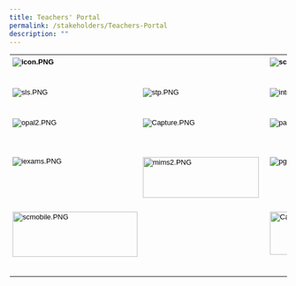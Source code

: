 ```yaml
---
title: Teachers' Portal
permalink: /stakeholders/Teachers-Portal
description: ""
---
```

  

<table style="margin: auto; outline: 0px; padding: 0px; border-collapse: collapse; clear: both; border: 1px solid transparent; table-layout: fixed; max-width: 100%; color: rgb(0, 0, 0); font-family: Helvetica; font-size: 13px; font-style: normal; font-variant-ligatures: normal; font-variant-caps: normal; font-weight: 400; letter-spacing: normal; orphans: 2; text-align: left; text-transform: none; white-space: normal; widows: 2; word-spacing: 0px; -webkit-text-stroke-width: 0px; text-decoration-thickness: initial; text-decoration-style: initial; text-decoration-color: initial; width: 620.333px;" class="ive_eobj_center ives_tab_kosong"><tbody style="margin: 0px; outline: 0px; padding: 0px;"><tr style="margin: 0px; outline: 0px; padding: 0px;"><th style="margin: 0px; outline: 0px; padding: 5px; vertical-align: top; width: 209px;"><img style="margin: 0px 10px 0px 0px; outline: 0px; padding: 0px; border: none; max-width: 100%; float: left; cursor: pointer;" class="ive_eobj_left ive_clickable" alt="icon.PNG" src="https://rivervalepri.moe.edu.sg/qql/slot/u143/Stakeholders/icon.PNG"><br style="margin: 0px; outline: 0px; padding: 0px;"></th><td style="margin: 0px; outline: 0px; padding: 5px; vertical-align: top; width: 202px;"><div style="margin: 0px; outline: 0px; padding: 0px; line-height: 20px !important; color: rgb(0, 0, 0); font-family: Helvetica; font-size: 13px; text-align: center;"></div><br style="margin: 0px; outline: 0px; padding: 0px;"></td><th style="margin: 0px; outline: 0px; padding: 5px; vertical-align: top; width: 209px;"><img style="margin: 0px 10px 0px 0px; outline: 0px; padding: 0px; border: none; max-width: 100%; float: left; cursor: pointer;" class="ive_eobj_left ive_clickable" alt="scp.PNG" src="https://rivervalepri.moe.edu.sg/qql/slot/u143/Stakeholders/scp.PNG"><br style="margin: 0px; outline: 0px; padding: 0px;"><br style="margin: 0px; outline: 0px; padding: 0px;"></th></tr><tr style="margin: 0px; outline: 0px; padding: 0px;"><td style="margin: 0px; outline: 0px; padding: 5px; vertical-align: top; width: 60px;"><br style="margin: 0px; outline: 0px; padding: 0px;"><img style="margin: 0px 10px 0px 0px; outline: 0px; padding: 0px; border: none; max-width: 100%; float: left; cursor: pointer;" class="ive_eobj_left ive_clickable" alt="sls.PNG" src="https://rivervalepri.moe.edu.sg/qql/slot/u143/Stakeholders/sls.PNG"><br style="margin: 0px; outline: 0px; padding: 0px;"><br style="margin: 0px; outline: 0px; padding: 0px;"></td><td style="margin: 0px; outline: 0px; padding: 5px; vertical-align: top; width: 60px;"><br style="margin: 0px; outline: 0px; padding: 0px;"><img style="margin: 0px 10px 0px 0px; outline: 0px; padding: 0px; border: none; max-width: 100%; float: left; cursor: pointer;" class="ive_eobj_left ive_clickable" alt="stp.PNG" src="https://rivervalepri.moe.edu.sg/qql/slot/u143/Stakeholders/stp.PNG"><br style="margin: 0px; outline: 0px; padding: 0px;"></td><td style="margin: 0px; outline: 0px; padding: 5px; vertical-align: top; width: 60px;"><br style="margin: 0px; outline: 0px; padding: 0px;"><img style="margin: 0px 10px 0px 0px; outline: 0px; padding: 0px; border: none; max-width: 100%; float: left; cursor: pointer;" class="ive_eobj_left ive_clickable" alt="intranet.PNG" src="https://rivervalepri.moe.edu.sg/qql/slot/u143/Stakeholders/intranet.PNG"><br style="margin: 0px; outline: 0px; padding: 0px;"></td></tr><tr style="margin: 0px; outline: 0px; padding: 0px;"><td style="margin: 0px; outline: 0px; padding: 5px; vertical-align: top;"><br style="margin: 0px; outline: 0px; padding: 0px;"><img style="margin: 0px 10px 0px 0px; outline: 0px; padding: 0px; border: none; max-width: 100%; float: left; cursor: pointer;" class="ive_eobj_left ive_clickable" alt="opal2.PNG" src="https://rivervalepri.moe.edu.sg/qql/slot/u143/Stakeholders/opal2.PNG"><br style="margin: 0px; outline: 0px; padding: 0px;"></td><td style="margin: 0px; outline: 0px; padding: 5px; vertical-align: top;"><br style="margin: 0px; outline: 0px; padding: 0px;"><img style="margin: 0px 10px 0px 0px; outline: 0px; padding: 0px; border: none; max-width: 100%; float: left; cursor: pointer;" class="ive_eobj_left ive_clickable" alt="Capture.PNG" src="https://rivervalepri.moe.edu.sg/qql/slot/u143/Stakeholders/Capture[2].PNG"><br style="margin: 0px; outline: 0px; padding: 0px;"></td><td style="margin: 0px; outline: 0px; padding: 5px; vertical-align: top;"><br style="margin: 0px; outline: 0px; padding: 0px;"><img style="margin: 0px 10px 0px 0px; outline: 0px; padding: 0px; border: none; max-width: 100%; float: left; cursor: pointer;" class="ive_eobj_left ive_clickable" alt="pacgov.PNG" src="https://rivervalepri.moe.edu.sg/qql/slot/u143/Stakeholders/pacgov.PNG"><br style="margin: 0px; outline: 0px; padding: 0px;"><br style="margin: 0px; outline: 0px; padding: 0px;"><br style="margin: 0px; outline: 0px; padding: 0px;"></td></tr><tr style="margin: 0px; outline: 0px; padding: 0px;"><td style="margin: 0px; outline: 0px; padding: 5px; vertical-align: top;"><br style="margin: 0px; outline: 0px; padding: 0px;"><img style="margin: auto; outline: 0px; padding: 0px; border: none; max-width: 100%; clear: both; cursor: pointer; display: block;" class="ive_clickable ive_eobj_center" alt="iexams.PNG" src="https://rivervalepri.moe.edu.sg/qql/slot/u143/Stakeholders/iexams.PNG"><br style="margin: 0px; outline: 0px; padding: 0px;"></td><td style="margin: 0px; outline: 0px; padding: 5px; vertical-align: top;"><br style="margin: 0px; outline: 0px; padding: 0px;"><img style="margin: 0px 10px 0px 0px; outline: 0px; padding: 0px; border: none; max-width: 100%; float: left; cursor: pointer; width: 210px; height: 74px;" class="ive_eobj_left ive_clickable" alt="mims2.PNG" width="100%" src="https://rivervalepri.moe.edu.sg/qql/slot/u143/Stakeholders/mims2.PNG"><br style="margin: 0px; outline: 0px; padding: 0px;"></td><td style="margin: 0px; outline: 0px; padding: 5px; vertical-align: top;"><br style="margin: 0px; outline: 0px; padding: 0px;"><img style="margin: 0px 10px 0px 0px; outline: 0px; padding: 0px; border: none; max-width: 100%; float: left; cursor: pointer;" class="ive_eobj_left ive_clickable" alt="pg.PNG" src="https://rivervalepri.moe.edu.sg/qql/slot/u143/Stakeholders/pg.PNG"><br style="margin: 0px; outline: 0px; padding: 0px;"></td></tr><tr style="margin: 0px; outline: 0px; padding: 0px;"><td style="margin: 0px; outline: 0px; padding: 5px; vertical-align: top;"><br style="margin: 0px; outline: 0px; padding: 0px;"><img style="margin: auto; outline: 0px; padding: 0px; border: none; max-width: 100%; clear: both; cursor: pointer; display: block; width: 226px; height: 82px;" class="ive_eobj_center ive_clickable" alt="scmobile.PNG" src="https://rivervalepri.moe.edu.sg/qql/slot/u143/Stakeholders/scmobile.PNG"><br style="margin: 0px; outline: 0px; padding: 0px;"><br style="margin: 0px; outline: 0px; padding: 0px;"></td><td style="margin: 0px; outline: 0px; padding: 5px; vertical-align: top;"></td><td style="margin: 0px; outline: 0px; padding: 5px; vertical-align: top;"><br style="margin: 0px; outline: 0px; padding: 0px;"><img style="margin: auto; outline: 0px; padding: 0px; border: none; max-width: 100%; clear: both; cursor: pointer; display: block; width: 206px; height: 78px;" class="ive_eobj_center ive_clickable" alt="Capture.PNG" src="https://rivervalepri.moe.edu.sg/qql/slot/u143/Stakeholders/Capture.PNG"><br style="margin: 0px; outline: 0px; padding: 0px;"></td></tr></tbody></table>
